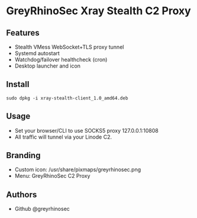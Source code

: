 # GreyRhinoSec Xray Stealth C2 Proxy

## Features
- Stealth VMess WebSocket+TLS proxy tunnel
- Systemd autostart
- Watchdog/failover healthcheck (cron)
- Desktop launcher and icon

## Install
```
sudo dpkg -i xray-stealth-client_1.0_amd64.deb
```

## Usage
- Set your browser/CLI to use SOCKS5 proxy 127.0.0.1:10808
- All traffic will tunnel via your Linode C2.

## Branding
- Custom icon: /usr/share/pixmaps/greyrhinosec.png
- Menu: GreyRhinoSec C2 Proxy

## Authors
- Github @greyrhinosec
